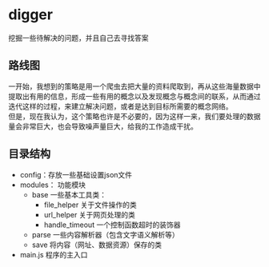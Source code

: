 # digger
挖掘一些待解决的问题，并且自己去寻找答案

## 路线图
一开始，我想到的策略是用一个爬虫去把大量的资料爬取到，再从这些海量数据中提取出有用的信息，形成一些有用的概念以及发现概念与概念间的联系，从而通过迭代这样的过程，来建立解决问题，或者是达到目标所需要的概念网络。  
但是，现在我认为，这个策略也许是不必要的，因为这样一来，我们要处理的数据量会非常巨大，也会导致噪声量巨大，给我的工作造成干扰。

## 目录结构
- config：存放一些基础设置json文件
- modules： 功能模块
    + base 一些基本工具类：
        * file_helper 关于文件操作的类
        * url_helper 关于网页处理的类
        * handle_timeout 一个控制函数超时的装饰器
    + parse 一些内容解析器（包含文字语义解析等）
    + save  将内容（网址、数据资源）保存的类
- main.js 程序的主入口
